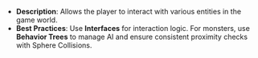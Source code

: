 - **Description**: Allows the player to interact with various entities in the game world.
- **Best Practices**: Use **Interfaces** for interaction logic. For monsters, use **Behavior Trees** to manage AI and ensure consistent proximity checks with Sphere Collisions.